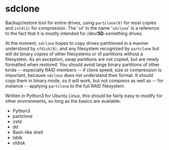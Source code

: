 # sdclone
Backup/restore tool for entire drives, using `partclone(8)` for most copies and `zstd(1)` for compression.  The '`sd`' in the name '`sdclone`' is a reference to the fact that it is mostly intended for /dev/**SD**-something drives.

At the moment, `sdclone` hopes to copy drives partitioned in a manner understood by `sfdisk(8)`, and any filesystem recognized by `partclone` but will do binary copies of other filesystems or of partitions without a filesystem.  As an exception, swap partitions are not copied, but are newly formatted when restored.  You should avoid large binary partitions of other kinds -- especially RAID members -- if clone speed, size or compression is important, because `sdclone` does not understand their format.  It should copy them in binary mode, so it will work, but not compress as well as -- for instance -- applying `partclone` to the full RAID filesystem.

Written in Python3 for Ubuntu Linux, this should be fairly easy to modify for other environments, so long as the basics are available:
  - Python3
  - partclone
  - zstd
  - dd
  - Bash-like shell
  - lsblk
  - sfdisk
